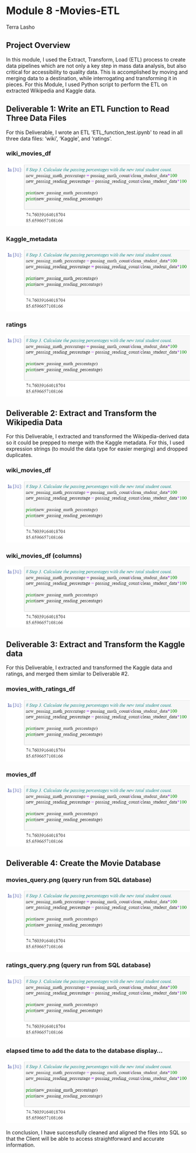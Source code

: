 # Module 8 -Movies-ETL
Terra Lasho

## Project Overview
In this module, I used the Extract, Transform, Load (ETL) process to create data pipelines which are not only a key step in mass data analysis, but also critical for accessibility to quality data.  This is accomplished by moving and merging data to a destination, while interrogating and transforming it in pieces. For this Module, I used Python script to perform the ETL on extracted Wikipedia and Kaggle data. 
## Deliverable 1: Write an ETL Function to Read Three Data Files
For this Deliverable, I wrote an ETL 'ETL_function_test.ipynb' to read in all three data files: ‘wiki’, ‘Kaggle’, and ‘ratings’.
### wiki_movies_df  
![](https://github.com/Beetleee/School_District_Analysis/blob/main/resources/percentages_on_new.png)

### Kaggle_metadata

![](https://github.com/Beetleee/School_District_Analysis/blob/main/resources/percentages_on_new.png)

### ratings

![](https://github.com/Beetleee/School_District_Analysis/blob/main/resources/percentages_on_new.png)

## Deliverable 2: Extract and Transform the Wikipedia Data
For this Deliverable, I extracted and transformed the Wikipedia-derived data so it could be prepped to merge with the Kaggle metadata.  For this, I used expression strings (to mould the data type for easier merging) and dropped duplicates.
### wiki_movies_df  
![](https://github.com/Beetleee/School_District_Analysis/blob/main/resources/percentages_on_new.png)

### wiki_movies_df (columns)

![](https://github.com/Beetleee/School_District_Analysis/blob/main/resources/percentages_on_new.png)

## Deliverable 3: Extract and Transform the Kaggle data
For this Deliverable, I extracted and transformed the Kaggle data and ratings, and merged them similar to Deliverable #2.
### movies_with_ratings_df  
![](https://github.com/Beetleee/School_District_Analysis/blob/main/resources/percentages_on_new.png)

### movies_df

![](https://github.com/Beetleee/School_District_Analysis/blob/main/resources/percentages_on_new.png)

## Deliverable 4: Create the Movie Database
### movies_query.png (query run from SQL database)
![](https://github.com/Beetleee/School_District_Analysis/blob/main/resources/percentages_on_new.png)

### ratings_query.png (query run from SQL database)
![](https://github.com/Beetleee/School_District_Analysis/blob/main/resources/percentages_on_new.png)

### elapsed time to add the data to the database display…
![](https://github.com/Beetleee/School_District_Analysis/blob/main/resources/percentages_on_new.png)

In conclusion, I have successfully cleaned and aligned the files into SQL so that the Client will be able to access straightforward and accurate information.
